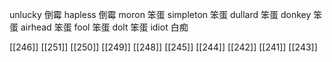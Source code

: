 




unlucky 倒霉
hapless 倒霉
moron 笨蛋
simpleton 笨蛋
dullard 笨蛋
donkey 笨蛋
airhead 笨蛋
fool 笨蛋
dolt 笨蛋
idiot 白痴

[[246]]
[[251]]
[[250]]
[[249]]
[[248]]
[[245]]
[[244]]
[[242]]
[[241]]
[[243]]